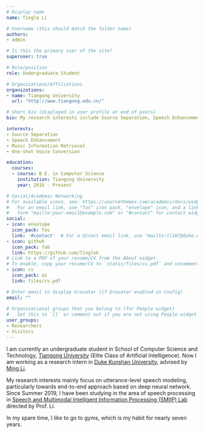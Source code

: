 ```yaml
---
# Display name
name: Tingle Li

# Username (this should match the folder name)
authors:
- admin

# Is this the primary user of the site?
superuser: true

# Role/position
role: Undergraduate Student

# Organizations/Affiliations
organizations:
- name: Tiangong University
  url: "http://www.tiangong.edu.cn/"

# Short bio (displayed in user profile at end of posts)
bio: My research interests include Source Separation, Speech Enhancement, One-shot Voice Conversion and Music Information Retrieval.

interests:
- Source Separation
- Speech Enhancement
- Music Information Retrieval
- One-shot Voice Conversion

education:
  courses:
  - course: B.E. in Computer Science
    institution: Tiangong University
    year: 2016 - Present

# Social/Academic Networking
# For available icons, see: https://sourcethemes.com/academic/docs/widgets/#icons
#   For an email link, use "fas" icon pack, "envelope" icon, and a link in the
#   form "mailto:your-email@example.com" or "#contact" for contact widget.
social:
- icon: envelope
  icon_pack: fas
  link: '#contact'  # For a direct email link, use "mailto:tl267@duke.edu".
- icon: github
  icon_pack: fab
  link: https://github.com/Tinglok
# Link to a PDF of your resume/CV from the About widget.
# To enable, copy your resume/CV to `static/files/cv.pdf` and uncomment the lines below.  
- icon: cv
  icon_pack: ai
  link: files/cv.pdf

# Enter email to display Gravatar (if Gravatar enabled in Config)
email: ""
  
# Organizational groups that you belong to (for People widget)
#   Set this to `[]` or comment out if you are not using People widget.  
user_groups:
- Researchers
- Visitors
---
```


I am currently an undergraduate student in School of Computer Science and Technology, [Tiangong University](http://www.tiangong.edu.cn/) (Elite Class of Artificial Intelligence). Now I am working as a research intern in [Duke Kunshan University](https://dukekunshan.edu.cn/en), advised by [Ming Li](https://scholars.duke.edu/person/MingLi).

My research interests mainly focus on utterance-level speech modeling, particularly towards end-to-end approach based on deep neural network. Since Summer 2019, I have been studying in the area of speech processing in [Speech and Multimodal Intelligent Information Processing (SMIIP) Lab](https://sites.duke.edu/dkusmiip/) directed by Prof. Li.

In my spare time, I like to go to gyms,  which is my habit for nearly seven years.
